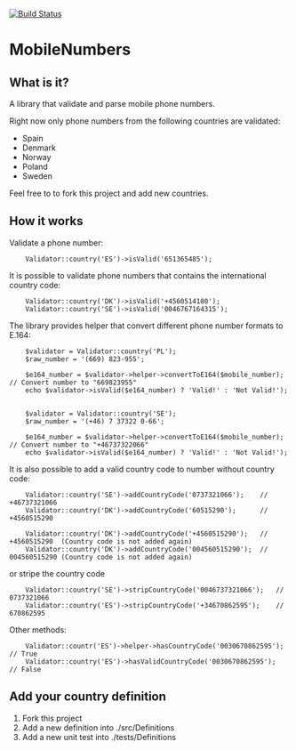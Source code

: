 [![Build Status](https://travis-ci.org/juanparati/mobilenumbers.svg?branch=master)](https://travis-ci.org/juanparati/mobilenumbers)


MobileNumbers
=============


## What is it?

A library that validate and parse mobile phone numbers.

Right now only phone numbers from the following countries are validated:

- Spain
- Denmark
- Norway
- Poland
- Sweden

Feel free to to fork this project and add new countries.


## How it works

Validate a phone number:

        Validator::country('ES')->isValid('651365485');
        


It is possible to validate phone numbers that contains the international country code:
        
        Validator::country('DK')->isValid('+4560514180');
        Validator::country('SE')->isValid('0046767164315');
        

The library provides helper that convert different phone number formats to E.164:

        $validator = Validator::country('PL');
        $raw_number = '(669) 823-955';
        
        $e164_number = $validator->helper->convertToE164($mobile_number);   // Convert number to "669823955"
        echo $validator->isValid($e164_number) ? 'Valid!' : 'Not Valid!');
        
        
        $validator = Validator::country('SE');
        $raw_number = '(+46) 7 37322 0-66';
        
        $e164_number = $validator->helper->convertToE164($mobile_number);   // Convert number to "+46737322066"
        echo $validator->isValid($e164_number) ? 'Valid!' : 'Not Valid!');
                
        
It is also possible to add a valid country code to number without country code:

        Validator::country('SE')->addCountryCode('0737321066');    // +46737321066
        Validator::country('DK')->addCountryCode('60515290');      // +4560515290
        
        Validator::country('DK')->addCountryCode('+4560515290');   // +4560515290  (Country code is not added again)
        Validator::country('DK')->addCountryCode('004560515290');  // 004560515290 (Country code is not added again)
                 
        

or stripe the country code

        Validator::country('SE')->stripCountryCode('0046737321066');   // 0737321066
        Validator::country('ES')->stripCountryCode('+34670862595');    // 670862595
        

Other methods:

        Validator::countr('ES')->helper->hasCountryCode('0030670862595'); // True
        Validator::country('ES')->hasValidCountryCode('0030670862595');  // False
        

## Add your country definition

1. Fork this project
2. Add a new definition into ./src/Definitions
3. Add a new unit test into ./tests/Definitions
